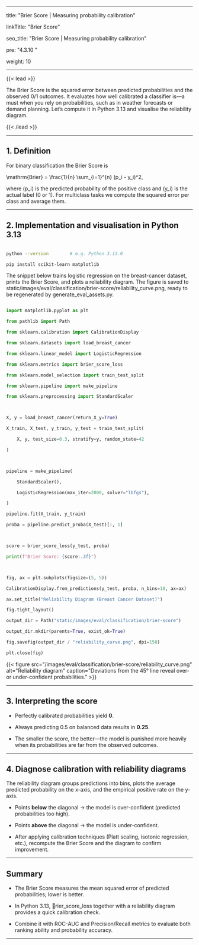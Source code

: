 ﻿---

title: "Brier Score | Measuring probability calibration"

linkTitle: "Brier Score"

seo_title: "Brier Score | Measuring probability calibration"

pre: "4.3.10 "

weight: 10

---



{{< lead >}}

The Brier Score is the squared error between predicted probabilities and the observed 0/1 outcomes. It evaluates how well calibrated a classifier is—a must when you rely on probabilities, such as in weather forecasts or demand planning. Let’s compute it in Python 3.13 and visualise the reliability diagram.

{{< /lead >}}



---



## 1. Definition



For binary classification the Brier Score is





\mathrm{Brier} = \frac{1}{n} \sum_{i=1}^{n} (p_i - y_i)^2,





where \(p_i\) is the predicted probability of the positive class and \(y_i\) is the actual label (0 or 1). For multiclass tasks we compute the squared error per class and average them.



---



## 2. Implementation and visualisation in Python 3.13



```bash

python --version        # e.g. Python 3.13.0

pip install scikit-learn matplotlib

```



The snippet below trains logistic regression on the breast-cancer dataset, prints the Brier Score, and plots a reliability diagram. The figure is saved to static/images/eval/classification/brier-score/reliability_curve.png, ready to be regenerated by generate_eval_assets.py.



```python

import matplotlib.pyplot as plt

from pathlib import Path

from sklearn.calibration import CalibrationDisplay

from sklearn.datasets import load_breast_cancer

from sklearn.linear_model import LogisticRegression

from sklearn.metrics import brier_score_loss

from sklearn.model_selection import train_test_split

from sklearn.pipeline import make_pipeline

from sklearn.preprocessing import StandardScaler



X, y = load_breast_cancer(return_X_y=True)

X_train, X_test, y_train, y_test = train_test_split(

    X, y, test_size=0.3, stratify=y, random_state=42

)



pipeline = make_pipeline(

    StandardScaler(),

    LogisticRegression(max_iter=2000, solver="lbfgs"),

)

pipeline.fit(X_train, y_train)

proba = pipeline.predict_proba(X_test)[:, 1]



score = brier_score_loss(y_test, proba)

print(f"Brier Score: {score:.3f}")



fig, ax = plt.subplots(figsize=(5, 5))

CalibrationDisplay.from_predictions(y_test, proba, n_bins=10, ax=ax)

ax.set_title("Reliability Diagram (Breast Cancer Dataset)")

fig.tight_layout()

output_dir = Path("static/images/eval/classification/brier-score")

output_dir.mkdir(parents=True, exist_ok=True)

fig.savefig(output_dir / "reliability_curve.png", dpi=150)

plt.close(fig)

```



{{< figure src="/images/eval/classification/brier-score/reliability_curve.png" alt="Reliability diagram" caption="Deviations from the 45° line reveal over- or under-confident probabilities." >}}



---



## 3. Interpreting the score



- Perfectly calibrated probabilities yield **0**.

- Always predicting 0.5 on balanced data results in **0.25**.

- The smaller the score, the better—the model is punished more heavily when its probabilities are far from the observed outcomes.



---



## 4. Diagnose calibration with reliability diagrams



The reliability diagram groups predictions into bins, plots the average predicted probability on the x-axis, and the empirical positive rate on the y-axis.



- Points **below** the diagonal → the model is over-confident (predicted probabilities too high).

- Points **above** the diagonal → the model is under-confident.

- After applying calibration techniques (Platt scaling, isotonic regression, etc.), recompute the Brier Score and the diagram to confirm improvement.



---



## Summary



- The Brier Score measures the mean squared error of predicted probabilities; lower is better.

- In Python 3.13, rier_score_loss together with a reliability diagram provides a quick calibration check.

- Combine it with ROC-AUC and Precision/Recall metrics to evaluate both ranking ability and probability accuracy.

---

